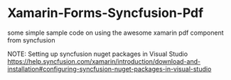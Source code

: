# Xamarin-Forms-Syncfusion-Pdf
some simple sample code on using the awesome xamarin pdf component from syncfusion

NOTE: Setting up syncfusion nuget packages in Visual Studio
https://help.syncfusion.com/xamarin/introduction/download-and-installation#configuring-syncfusion-nuget-packages-in-visual-studio
